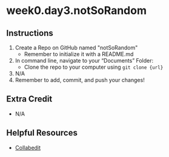# week0.day3.notSoRandom

## Instructions
1. Create a Repo on GitHub named "notSoRandom"
   - Remember to initialize it with a README.md
2. In command line, navigate to your “Documents” Folder:
   - Clone the repo to your computer using `git clone {url}`
3. N/A
4. Remember to add, commit, and push your changes!

## Extra Credit
- N/A

## Helpful Resources
- [Collabedit](http://collabedit.com/)
